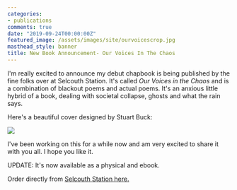 ```yaml
---
categories:
- publications
comments: true
date: "2019-09-24T00:00:00Z"
featured_image: /assets/images/site/ourvoicescrop.jpg
masthead_style: banner
title: New Book Announcement- Our Voices In The Chaos
---
```

  
I'm really excited to announce my debut chapbook is being published by the fine folks over at Selcouth Station. It's called *Our Voices in the Chaos* and is a combination of blackout poems and actual poems. It's an anxious little hybrid of a book, dealing with societal collapse, ghosts and what the rain says.  
<!--more-->  

Here's a beautiful cover designed by Stuart Buck:  

<img src="/assets/images/site/ourvoices.jpg"  class="center">

I've been working on this for a while now and am very excited to share it with you all. I hope you like it.  

UPDATE: It's now available as a physical and ebook.  

Order directly from <a href="https://www.selcouthstation.com/product-page/our-voices-in-the-chaos">Selcouth Station here.</a>  
